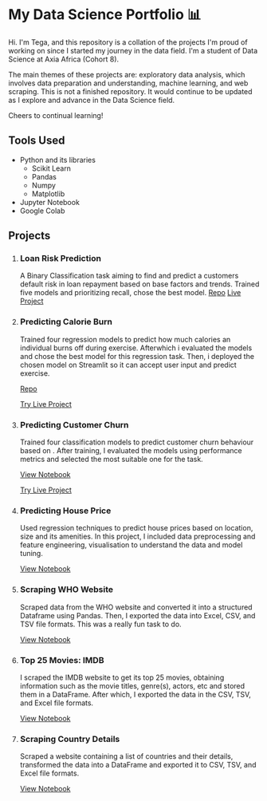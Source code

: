 # My Data Science Portfolio 📊
Hi. I'm Tega, and this repository is a collation of the projects I'm proud of working on since I started my journey in the data field. I'm a student of Data Science at Axia Africa (Cohort 8). 

The main themes of these projects are: exploratory data analysis, which involves data preparation and understanding, machine learning, and web scraping. This is not a finished repository. It would continue to be updated as I explore and advance in the Data Science field.

Cheers to continual learning!

## Tools Used
* Python and its libraries
  * Scikit Learn
  * Pandas
  * Numpy
  * Matplotlib
* Jupyter Notebook
* Google Colab

## Projects
1. ### Loan Risk Prediction 
    A Binary Classification task aiming to find and predict a customers default risk in loan repayment based on base factors and trends.
   Trained five models and prioritizing recall, chose the best model.
   [Repo]()
   [Live Project]()
2. ### Predicting Calorie Burn
   Trained four regression models to predict how much calories an individual burns off during exercise. Afterwhich i evaluated the models and chose the best model for this regression task. Then, i deployed the chosen model on Streamlit so it can accept user input and predict exercise.

   [Repo](https://github.com/tegacodess/calorie-predictor)
   
   [Try Live Project](https://burned-calorie-predictor.streamlit.app/)
3. ### Predicting Customer Churn
   Trained four classification models to predict customer churn behaviour based on . After training, I evaluated the models using performance metrics and selected the most suitable one for the task.

   [View Notebook](https://colab.research.google.com/drive/1vBfh6SFvZ_iUEvCwzUKr4NHeiULFysHZ?usp=sharing)
   
   [Try Live Project]()

5. ### Predicting House Price
   Used regression techniques to predict house prices based on location, size and its amenities. In this project, I included data preprocessing and feature engineering, visualisation to understand the data and model tuning.
   
   [View Notebook](https://colab.research.google.com/drive/1Y9_TK08VeDU8kQDmyQ1GcDaos-OOJuH3?usp=sharing)

6. ### Scraping WHO Website
   Scraped data from the WHO website and converted it into a structured Dataframe using Pandas. Then, I exported the data into Excel, CSV, and TSV file formats. This was a really fun task to do.
   
   [View Notebook](https://colab.research.google.com/drive/1NwOvzRBVZXlCmB-FfmEd1sCrl8ZYe3H1?usp=sharing)

7. ### Top 25 Movies: IMDB
   I scraped the IMDB website to get its top 25 movies, obtaining information such as the movie titles, genre(s), actors, etc and stored them in a DataFrame. After which, I exported the data in the CSV, TSV, and Excel file formats.

   [View Notebook](https://colab.research.google.com/drive/1xX1kFpEaF0apJAgb-kj-D2EOLiJBvM9t?usp=sharing)

8. ### Scraping Country Details
   Scraped a website containing a list of countries and their details, transformed the data into a DataFrame and exported it to CSV, TSV, and Excel file formats.
   
   [View Notebook](https://colab.research.google.com/drive/1Fj9xyqNj6HwpM48fGRgROpZ0v-T1G5xo?usp=sharing)
   
   
   
